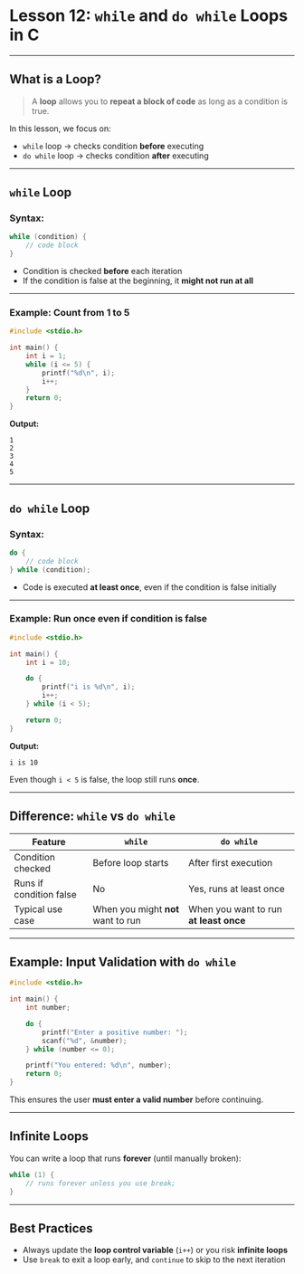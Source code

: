 # Lesson 12: `while` and `do while` Loops in C

---

## What is a Loop?

> A **loop** allows you to **repeat a block of code** as long as a condition is true.

In this lesson, we focus on:

* `while` loop → checks condition **before** executing
* `do while` loop → checks condition **after** executing

---

## `while` Loop

### Syntax:

```c
while (condition) {
    // code block
}
```

* Condition is checked **before** each iteration
* If the condition is false at the beginning, it **might not run at all**

---

### Example: Count from 1 to 5

```c
#include <stdio.h>

int main() {
    int i = 1;
    while (i <= 5) {
        printf("%d\n", i);
        i++;
    }
    return 0;
}
```

**Output:**

```
1
2
3
4
5
```

---

## `do while` Loop

###  Syntax:

```c
do {
    // code block
} while (condition);
```

* Code is executed **at least once**, even if the condition is false initially

---

### Example: Run once even if condition is false

```c
#include <stdio.h>

int main() {
    int i = 10;

    do {
        printf("i is %d\n", i);
        i++;
    } while (i < 5);

    return 0;
}
```

**Output:**

```
i is 10
```

Even though `i < 5` is false, the loop still runs **once**.

---

## Difference: `while` vs `do while`

| Feature                 | `while`                            | `do while`                             |
| ----------------------- | ---------------------------------- | -------------------------------------- |
| Condition checked       | Before loop starts                 | After first execution                  |
| Runs if condition false | No                               | Yes, runs at least once              |
| Typical use case        | When you might **not** want to run | When you want to run **at least once** |

---

## Example: Input Validation with `do while`

```c
#include <stdio.h>

int main() {
    int number;

    do {
        printf("Enter a positive number: ");
        scanf("%d", &number);
    } while (number <= 0);

    printf("You entered: %d\n", number);
    return 0;
}
```

This ensures the user **must enter a valid number** before continuing.

---

## Infinite Loops

You can write a loop that runs **forever** (until manually broken):

```c
while (1) {
    // runs forever unless you use break;
}
```

---

## Best Practices

* Always update the **loop control variable** (`i++`) or you risk **infinite loops**
* Use `break` to exit a loop early, and `continue` to skip to the next iteration